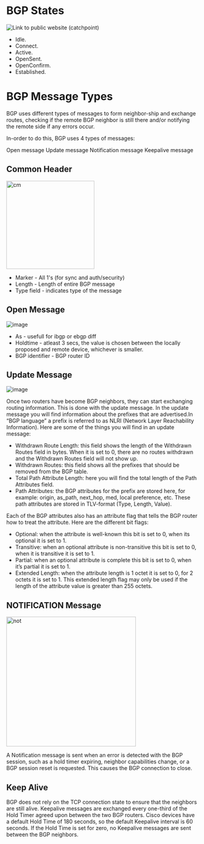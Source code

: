 # BGP States

![Link to public website (catchpoint)](https://www.catchpoint.com/bgp-monitoring/bgp-states)

- Idle.
- Connect.
- Active.
- OpenSent.
- OpenConfirm.
- Established.

# BGP Message Types

BGP uses different types of messages to form neighbor-ship and exchange routes, checking if the remote BGP neighbor is still there and/or notifying the remote side if any errors occur.

In-order to do this, BGP uses 4 types of messages:

Open message
Update message
Notification message
Keepalive message

## Common Header

<img width="231" alt="cm" src="https://github.com/SandhyaBagadi22/My-CCNA-NOTES/assets/110488017/bf65fd18-333d-496c-842f-c25b88018b96">

- Marker - All 1's (for sync and auth/security)
- Length - Length of entire BGP message
- Type field - indicates type of the message

## Open Message

![image](https://github.com/SandhyaBagadi22/My-CCNA-NOTES/assets/110488017/2bd123fc-b2f0-4530-8470-f725544de707)

- As - usefull for ibgp or ebgp diff
- Holdtime - atleast 3 secs, the value is chosen between the locally proposed and remote device, whichever is smaller.
- BGP identifier - BGP router ID

## Update Message

![image](https://github.com/SandhyaBagadi22/My-CCNA-NOTES/assets/110488017/220d0765-4c84-424e-8bd2-f7b5a1e7edbf)

Once two routers have become BGP neighbors, they can start exchanging routing information. This is done with the update message. In the update message you will find information about the prefixes that are advertised.In “BGP language” a prefix is referred to as NLRI (Network Layer Reachability Information). Here are some of the things you will find in an update message:

- Withdrawn Route Length: this field shows the length of the Withdrawn Routes field in bytes. When it is set to 0, there are no routes withdrawn and the Withdrawn Routes field will not show up.
- Withdrawn Routes: this field shows all the prefixes that should be removed from the BGP table.
- Total Path Attribute Length: here you will find the total length of the Path Attributes field.
- Path Attributes: the BGP attributes for the prefix are stored here, for example: origin, as_path, next_hop, med, local preference, etc. These path attributes are stored in TLV-format (Type, Length, Value).

Each of the BGP attributes also has an attribute flag that tells the BGP router how to treat the attribute. Here are the different bit flags:

- Optional: when the attribute is well-known this bit is set to 0, when its optional it is set to 1.
- Transitive: when an optional attribute is non-transitive this bit is set to 0, when it is transitive it is set to 1.
- Partial: when an optional attribute is complete this bit is set to 0, when it’s partial it is set to 1.
- Extended Length: when the attribute length is 1 octet it is set to 0, for 2 octets it is set to 1. This extended length flag may only be used if the length of the attribute value is greater than 255 octets.

## NOTIFICATION Message

<img width="340" alt="not" src="https://github.com/SandhyaBagadi22/My-CCNA-NOTES/assets/110488017/e9cdf980-9bef-4824-9267-fe0be6a73d33">

A Notification message is sent when an error is detected with the BGP session, such as a hold timer expiring, neighbor capabilities change, or a BGP session reset is requested. This causes the BGP connection to close.

## Keep Alive

BGP does not rely on the TCP connection state to ensure that the neighbors are still alive. Keepalive messages are exchanged every one-third of the Hold Timer agreed upon between the two BGP routers. Cisco devices have a default Hold Time of 180 seconds, so the default Keepalive interval is 60 seconds. If the Hold Time is set for zero, no Keepalive messages are sent between the BGP neighbors.

